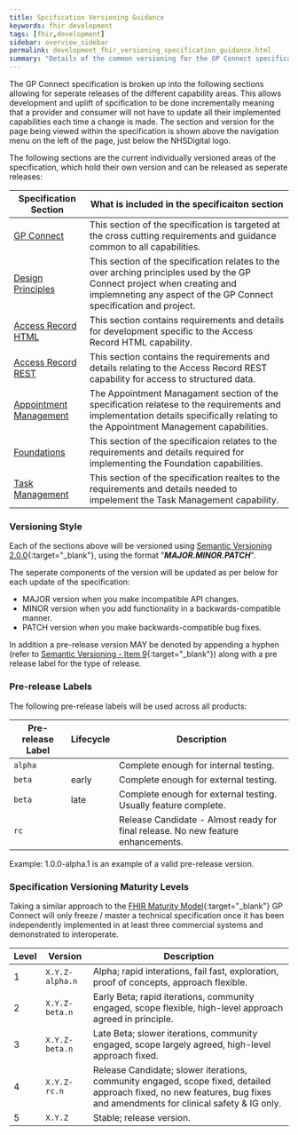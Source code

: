 ```yaml
---
title: Spcification Versioning Guidance
keywords: fhir development
tags: [fhir,development]
sidebar: overview_sidebar
permalink: development_fhir_versioning_specification_guidance.html
summary: "Details of the common versioning for the GP Connect specification."
---
```


The GP Connect specification is broken up into the following sections allowing for seperate releases of the different capability areas. This allows development and uplift of spcification to be done incrementally meaning that a provider and consumer will not have to update all their implemented capabilities each time a change is made. The section and version for the page being viewed within the specification is shown above the navigation menu on the left of the page, just below the NHSDigital logo.

The following sections are the current individually versioned areas of the specification, which hold their own version and can be released as seperate releases:

| Specification Section | What is included in the specificaiton section |
| --- | --- |
| [GP Connect](/index.html) | This section of the specification is targeted at the cross cutting requirements and guidance common to all capabilities. |
| [Design Principles](/designprinciples_maturity_model.html) | This section of the specification relates to the over arching principles used by the GP Connect project when creating and implemneting any aspect of the GP Connect specification and project. |
| [Access Record HTML](/accessrecord.html) | This section contains requirements and details for development specific to the Access Record HTML capability. |
| [Access Record REST](/accessrecord_rest.html) |This section contains the requirements and details relating to the Access Record REST capability for access to structured data. |
| [Appointment Management](/appointments.html) | The Appointment Managament section of the specification relatese to the requirements and implementation details specifically relating to the Appointment Management capabilities. |
| [Foundations](/foundations.html) | This section of the specificaion relates to the requirements and details required for implementing the Foundation capabilities. |
| [Task Management](/tasks.html) | This section of the specification realtes to the requirements and details needed to impelement the Task Management capability. |

### Versioning Style ###

Each of the sections above will be versioned using [Semantic Versioning 2.0.0](http://semver.org/){:target="_blank"}, using the format "***MAJOR.MINOR.PATCH***".

The seperate components of the version will be updated as per below for each update of the specification:

- MAJOR version when you make incompatible API changes.
- MINOR version when you add functionality in a backwards-compatible manner.
- PATCH version when you make backwards-compatible bug fixes.

In addition a pre-release version MAY be denoted by appending a hyphen (refer to [Semantic Versioning - Item 9](http://semver.org/#spec-item-9){:target="_blank"}) along with a pre release label for the type of release.

### Pre-release Labels ###

The following pre-release labels will be used across all products:

| Pre-release Label | Lifecycle | Description |
|-------------------|-----------|-------------|
| `alpha` | &nbsp; | Complete enough for internal testing. |
| `beta` | early | Complete enough for external testing. |
| `beta` | late | Complete enough for external testing. Usually feature complete. |
| `rc` | &nbsp; | Release Candidate - Almost ready for final release. No new feature enhancements. |

Example: 1.0.0-alpha.1 is an example of a valid pre-release version.


### Specification Versioning Maturity Levels ###

Taking a similar approach to the [FHIR Maturity Model](http://wiki.hl7.org/index.php?title=FHIR_Maturity_Model){:target="_blank"} GP Connect will only freeze / master a technical specification once it has been independently implemented in at least three commercial systems and demonstrated to interoperate.

| Level | Version | Description | 
|-------|---------|-------------| 
| 1 | `X.Y.Z-alpha.n` | Alpha; rapid interations, fail fast, exploration, proof of concepts, approach flexible. | Draft may not have been implemented at all but has been published. |
| 2 | `X.Y.Z-beta.n` | Early Beta; rapid iterations, community engaged, scope flexible, high-level approach agreed in principle. | Draft partially implemented in one or more prototype systems. |
| 3 | `X.Y.Z-beta.n` | Late Beta; slower iterations, community engaged, scope largely agreed, high-level approach fixed. | Draft partially implemented two or more commercial systems. |
| 4 | `X.Y.Z-rc.n` | Release Candidate; slower iterations, community engaged, scope fixed, detailed approach fixed, no new features, bug fixes and amendments for clinical safety & IG only. | Draft implemented in at least two commercial systems. |
| 5 | `X.Y.Z` | Stable; release version. | Draft implemented in at least three commercial systems with full accreditation and assurance mechanisms in place. |

